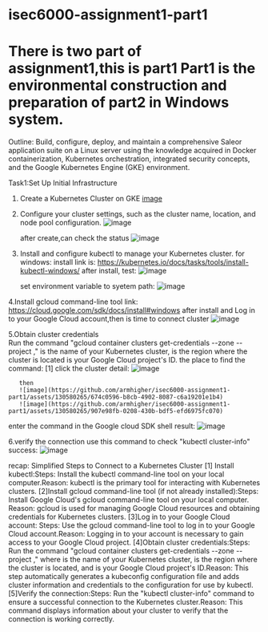 # isec6000-assignment1-part1
# There is two part of assignment1,this is part1 Part1 is the environmental construction and preparation of part2 in Windows system.

Outline: Build, configure, deploy, and maintain a comprehensive Saleor application suite on a Linux server using the knowledge acquired in Docker containerization, Kubernetes orchestration, integrated security concepts, and the Google Kubernetes Engine (GKE) environment.

Task1:Set Up Initial Infrastructure 
1. Create a Kubernetes Cluster on GKE
   [image](https://github.com/armhigher/isec6000-assignment1-part1/assets/130580265/4e143a76-8813-4caa-955b-c1456b0aeeda)
   
3. Configure your cluster settings, such as the cluster name, location, and node pool configuration.
   ![image](https://github.com/armhigher/isec6000-assignment1-part1/assets/130580265/b9e8e2db-7841-4cf0-8db5-fdd11ac993f3)
   
   after create,can check the status
   ![image](https://github.com/armhigher/isec6000-assignment1-part1/assets/130580265/d1ca386e-639e-41bc-ab45-8d36dad80eab)
   
4. Install and configure kubectl to manage your Kubernetes cluster.
   for windows: install link is: 
   https://kubernetes.io/docs/tasks/tools/install-kubectl-windows/
 after install, test:
   ![image](https://github.com/armhigher/isec6000-assignment1-part1/assets/130580265/95d37a56-a2f1-4d52-8da3-f23f8f4e07b2)
   
    set environment variable to syetem path:
   ![image](https://github.com/armhigher/isec6000-assignment1-part1/assets/130580265/c1bcd297-1a45-4ebe-905c-eb4bf0589999)
   
4.Install gcloud command-line tool
   link: https://cloud.google.com/sdk/docs/install#windows
   after install and Log in to your Google Cloud account,then is time to connect cluster 
   ![image](https://github.com/armhigher/isec6000-assignment1-part1/assets/130580265/638d9cb2-0471-46d4-a4b5-79524fa40d39)

5.Obtain cluster credentials  
   Run the command "gcloud container clusters get-credentials <cluster-name> --zone <cluster-zone> --project <project-id>," 
           <cluster-name> is the name of your Kubernetes cluster, 
           <cluster-zone> is the region where the cluster is located
           <project-id> is your Google Cloud project's ID.
   the place to find the command:
   [1] click the cluster detail:
       ![image](https://github.com/armhigher/isec6000-assignment1-part1/assets/130580265/7257b710-8dfb-4c85-9ab2-cb0a2c6d730b)

       then
       ![image](https://github.com/armhigher/isec6000-assignment1-part1/assets/130580265/674c0596-b8cb-4902-8087-c6a19201e1b4)
       ![image](https://github.com/armhigher/isec6000-assignment1-part1/assets/130580265/907e98fb-0208-430b-bdf5-efd6975fc070)
   enter the command in the   Google cloud SDK shell
   result:
      ![image](https://github.com/armhigher/isec6000-assignment1-part1/assets/130580265/d17845c9-80ce-4ee5-a4c4-a51a010e99b8)

6.verify the connection
   use this command to check "kubectl cluster-info"   
   success:
   ![image](https://github.com/armhigher/isec6000-assignment1-part1/assets/130580265/fa1b5436-4d33-4707-95e5-0c80fc4c3091)


recap:
Simplified Steps to Connect to a Kubernetes Cluster
 [1] Install kubectl:Steps:  Install the kubectl command-line tool on your local computer.Reason: kubectl is the primary tool for interacting with Kubernetes clusters.
 [2]Install gcloud command-line tool (if not already installed):Steps: Install Google Cloud's gcloud command-line tool on your local computer. Reason: gcloud is used for managing Google Cloud resources and obtaining credentials for Kubernetes clusters. 
 [3]Log in to your Google Cloud account: Steps: Use the gcloud command-line tool to log in to your Google Cloud account.Reason: Logging in to your account is necessary to gain access to your Google Cloud project.
 [4]Obtain cluster credentials:Steps: Run the command "gcloud container clusters get-credentials <cluster-name> --zone <cluster-zone> --project <project-id>," where <cluster-name> is the name of your Kubernetes cluster, <cluster-zone> is the region where the cluster is located, and <project-id> is your Google Cloud project's ID.Reason: This step automatically generates a kubeconfig configuration file and adds cluster information and credentials to the configuration for use by kubectl.
 [5]Verify the connection:Steps: Run the "kubectl cluster-info" command to ensure a successful connection to the Kubernetes cluster.Reason: This command displays information about your cluster to verify that the connection is working correctly.
